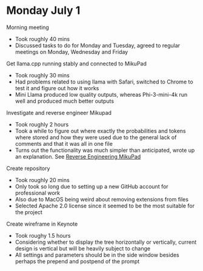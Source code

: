 # Monday July 1

Morning meeting 
- Took roughly 40 mins
- Discussed tasks to do for Monday and Tuesday, agreed to regular meetings on Monday, Wednesday and Friday

Get llama.cpp running stably and connected to MikuPad
- Took roughly 30 mins
- Had problems related to using llama with Safari, switched to Chrome to test it and figure out how it works
- Mini Llama produced low quality outputs, whereas Phi-3-mini-4k run well and produced much better outputs

Investigate and reverse engineer Mikupad
- Took roughly 2 hours
- Took a while to figure out where exactly the probabilities and tokens where stored and how they were used due to the general lack of comments and that it was all in one file
- Turns out the functionality was much simpler than anticipated, wrote up an explanation. See [Reverse Engineering MikuPad](.../research/Reverse%20Engineering%20MikuPad.md)

Create repository
- Took roughly 20 mins
- Only took so long due to setting up a new GitHub account for professional work
- Also due to MacOS being weird about removing extensions from files
- Selected Apache 2.0 license since it seemed to be the most suitable for the project

Create wireframe in Keynote
- Took roughy 1.5 hours
- Considering whether to display the tree horizontally or vertically, current design is vertical but will be heavily subject to change
- All settings and parameters should be in the side window besides perhaps the prepend and postpend of the prompt 